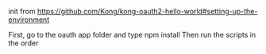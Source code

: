 
init from https://github.com/Kong/kong-oauth2-hello-world#setting-up-the-environment

First, go to the oauth app folder and type npm install
Then run the scripts in the order
